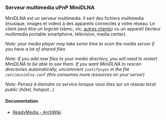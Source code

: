 ### Serveur multimedia uPnP MiniDLNA

MiniDLNA est un serveur multimedia. Il sert des fichiers multimedia (musique, images et video) à des appareils connectés à votre réseau. Le client peut être un logiciel (xbmc, vlc, [autres clients](https://en.wikipedia.org/wiki/List_of_UPnP_AV_media_servers_and_clients#UPnP_AV_clients)) ou un appareil (lecteur multimedia portable smartphone, télévision, media center).

_Note: your media player may take some time to scan the media server if you have a lot of shared files_

_Note: If you add new files to your media directory, you will need to restart MiniDLNA to be able to see them. If you want MiniDLNA to rescan directories automatically, uncomment `inotify=yes` in the file `/etc/minidlna.conf` (this consumes more resources on your server)_

_Note: Pensez à éteindre ce service lorsque vous êtes sur un réseau local public (hôtel, hotspot...)_


#### Documentation

 * [ReadyMedia - ArchWiki](https://wiki.archlinux.org/index.php/ReadyMedia)

